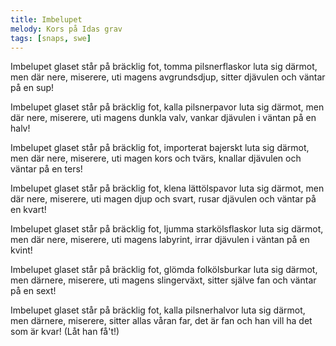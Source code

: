 ```yaml
---
title: Imbelupet
melody: Kors på Idas grav
tags: [snaps, swe]
---
```


Imbelupet glaset står på bräcklig fot,
tomma pilsnerflaskor luta sig därmot,
men där nere, miserere, uti magens avgrundsdjup,
sitter djävulen och väntar på en sup!

Imbelupet glaset står på bräcklig fot,
kalla pilsnerpavor luta sig därmot,
men där nere, miserere, uti magens dunkla valv,
vankar djävulen i väntan på en halv!

Imbelupet glaset står på bräcklig fot,
importerat bajerskt luta sig därmot,
men där nere, miserere, uti magen kors och tvärs,
knallar djävulen och väntar på en ters!

Imbelupet glaset står på bräcklig fot,
klena lättölspavor luta sig därmot,
men där nere, miserere, uti magen djup och svart,
rusar djävulen och väntar på en kvart!

Imbelupet glaset står på bräcklig fot,
ljumma starkölsflaskor luta sig därmot,
men där nere, miserere, uti magens labyrint,
irrar djävulen i väntan på en kvint!

Imbelupet glaset står på bräcklig fot,
glömda folkölsburkar luta sig därmot,
men därnere, miserere, uti magens slingerväxt,
sitter själve fan och väntar på en sext!

Imbelupet glaset står på bräcklig fot,
kalla pilsnerhalvor luta sig därmot,
men därnere, miserere, sitter allas våran far,
det är fan och han vill ha det som är kvar!
(Låt han få't!)
